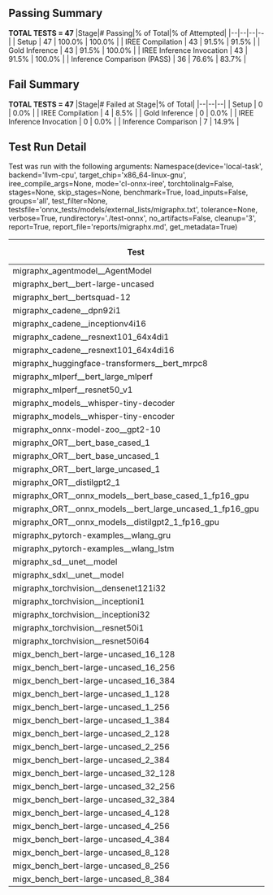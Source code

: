 ## Passing Summary

**TOTAL TESTS = 47**
|Stage|# Passing|% of Total|% of Attempted|
|--|--|--|--|
| Setup | 47 | 100.0% | 100.0% |
| IREE Compilation | 43 | 91.5% | 91.5% |
| Gold Inference | 43 | 91.5% | 100.0% |
| IREE Inference Invocation | 43 | 91.5% | 100.0% |
| Inference Comparison (PASS) | 36 | 76.6% | 83.7% |
## Fail Summary

**TOTAL TESTS = 47**
|Stage|# Failed at Stage|% of Total|
|--|--|--|
| Setup | 0 | 0.0% |
| IREE Compilation | 4 | 8.5% |
| Gold Inference | 0 | 0.0% |
| IREE Inference Invocation | 0 | 0.0% |
| Inference Comparison | 7 | 14.9% |
## Test Run Detail
Test was run with the following arguments:
Namespace(device='local-task', backend='llvm-cpu', target_chip='x86_64-linux-gnu', iree_compile_args=None, mode='cl-onnx-iree', torchtolinalg=False, stages=None, skip_stages=None, benchmark=True, load_inputs=False, groups='all', test_filter=None, testsfile='onnx_tests/models/external_lists/migraphx.txt', tolerance=None, verbose=True, rundirectory='./test-onnx', no_artifacts=False, cleanup='3', report=True, report_file='reports/migraphx.md', get_metadata=True)

| Test | Exit Status | Mean Benchmark Time (ms) | Notes |
|--|--|--|--|
| migraphx_agentmodel__AgentModel | compilation | None | |
| migraphx_bert__bert-large-uncased | PASS | 407.5056550403436 | |
| migraphx_bert__bertsquad-12 | PASS | 85.48872064178188 | |
| migraphx_cadene__dpn92i1 | PASS | 174.901702751716 | |
| migraphx_cadene__inceptionv4i16 | PASS | 5940.347522497177 | |
| migraphx_cadene__resnext101_64x4di1 | PASS | 353.94522175192833 | |
| migraphx_cadene__resnext101_64x4di16 | PASS | 5173.374957094589 | |
| migraphx_huggingface-transformers__bert_mrpc8 | PASS | 389.39600996673107 | |
| migraphx_mlperf__bert_large_mlperf | Numerics | 441.1860176672538 | |
| migraphx_mlperf__resnet50_v1 | PASS | 87.90214146886552 | |
| migraphx_models__whisper-tiny-decoder | PASS | 31.79965777830644 | |
| migraphx_models__whisper-tiny-encoder | Numerics | 194.17475826210443 | |
| migraphx_onnx-model-zoo__gpt2-10 | compilation | None | |
| migraphx_ORT__bert_base_cased_1 | PASS | 90.87127340691428 | |
| migraphx_ORT__bert_base_uncased_1 | PASS | 87.75196295408973 | |
| migraphx_ORT__bert_large_uncased_1 | PASS | 253.67887007693446 | |
| migraphx_ORT__distilgpt2_1 | PASS | 30.487557360227555 | |
| migraphx_ORT__onnx_models__bert_base_cased_1_fp16_gpu | Numerics | 84.42257267112534 | |
| migraphx_ORT__onnx_models__bert_large_uncased_1_fp16_gpu | Numerics | 244.31553814146253 | |
| migraphx_ORT__onnx_models__distilgpt2_1_fp16_gpu | Numerics | 43.07501180431782 | |
| migraphx_pytorch-examples__wlang_gru | PASS | 112.06295479226993 | |
| migraphx_pytorch-examples__wlang_lstm | PASS | 43.10397876828325 | |
| migraphx_sd__unet__model | compilation | None | |
| migraphx_sdxl__unet__model | compilation | None | |
| migraphx_torchvision__densenet121i32 | PASS | 1785.3343933820724 | |
| migraphx_torchvision__inceptioni1 | PASS | 203.30059197213913 | |
| migraphx_torchvision__inceptioni32 | PASS | 5872.555424769719 | |
| migraphx_torchvision__resnet50i1 | PASS | 85.96449190129836 | |
| migraphx_torchvision__resnet50i64 | PASS | 6027.371416489284 | |
| migx_bench_bert-large-uncased_16_128 | PASS | 2666.310372451941 | |
| migx_bench_bert-large-uncased_16_256 | PASS | 4399.842364092668 | |
| migx_bench_bert-large-uncased_16_384 | Numerics | 5893.428506950538 | |
| migx_bench_bert-large-uncased_1_128 | PASS | 168.23505548139414 | |
| migx_bench_bert-large-uncased_1_256 | PASS | 263.71397202213603 | |
| migx_bench_bert-large-uncased_1_384 | PASS | 366.81570423146087 | |
| migx_bench_bert-large-uncased_2_128 | PASS | 400.9771974136432 | |
| migx_bench_bert-large-uncased_2_256 | PASS | 630.2853226661682 | |
| migx_bench_bert-large-uncased_2_384 | PASS | 824.0976296365261 | |
| migx_bench_bert-large-uncased_32_128 | PASS | 5151.815816760063 | |
| migx_bench_bert-large-uncased_32_256 | PASS | 8158.837364365656 | |
| migx_bench_bert-large-uncased_32_384 | Numerics | 12273.859914392233 | |
| migx_bench_bert-large-uncased_4_128 | PASS | 705.1222535471121 | |
| migx_bench_bert-large-uncased_4_256 | PASS | 1097.356849660476 | |
| migx_bench_bert-large-uncased_4_384 | PASS | 1615.9651478131611 | |
| migx_bench_bert-large-uncased_8_128 | PASS | 1468.646913766861 | |
| migx_bench_bert-large-uncased_8_256 | PASS | 2067.6784167687097 | |
| migx_bench_bert-large-uncased_8_384 | PASS | 2881.312987456719 | |
